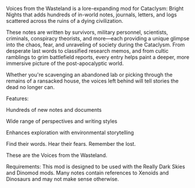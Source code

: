 Voices from the Wasteland is a lore-expanding mod for Cataclysm: Bright Nights that adds hundreds of in-world notes, journals, letters, and logs scattered across the ruins of a dying civilization.

These notes are written by survivors, military personnel, scientists, criminals, conspiracy theorists, and more—each providing a unique glimpse into the chaos, fear, and unraveling of society during the Cataclysm. From desperate last words to classified research memos, and from cultic ramblings to grim battlefield reports, every entry helps paint a deeper, more immersive picture of the post-apocalyptic world.

Whether you're scavenging an abandoned lab or picking through the remains of a ransacked house, the voices left behind will tell stories the dead no longer can.

Features:

Hundreds of new notes and documents

Wide range of perspectives and writing styles

Enhances exploration with environmental storytelling



Find their words. Hear their fears. Remember the lost.

These are the Voices from the Wasteland.

Requirements:
This mod is designed to be used with the Really Dark Skies and Dinomod mods. Many notes contain references to Xenoids and Dinosaurs and may not make sense otherwise.

